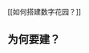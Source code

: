 [[如何搭建数字花园？]] 


## 为何要建？

<!--
在写作之前，一定有「预设读者」的阶段，因为预设的读者不同，同一个人写的文章都会不同。

当写学术论文，你面对的是老师与同行，你就要使用规范的格式、结构、术语，拥有明确的论点和清晰的论证思路。

当写科普文章的时候，如果你面对的是一无所知的大众，你就要详细解释和做好注释；但是如果你把预估调高，面对的是同好/同行的话，你就会默认一些共识，从而省略基础概念。


，写学术论文、科普安利、同人小说、只给自己看的笔记、头脑风暴与碎碎念，

我的 ob 就太碎了，我形容其为「第二大脑冲浪」，其实是 literally 文本信息大杂烩泥沙俱下，什么都往里面放，形式、内容、来源五花八门... 

书摘、网页文本什么的，我都会直接复制粘贴进来；而且有些自己写的，也是在别的平台先写，后来才搬到 ob，

我其实很少在ob里直接进行创作，

也就是「有些页我会写得很长、收集很多乱七八糟的引用、冒出很多不着边际的想法，这就会让我的整个页很乱」

所以其实我没有真的实践[[《卡片笔记写作法》]]，它要求把文献管理系统和卡片盒系统分开，卡片盒里只包含引用文献的索引标志（比如ob带zotero的链接），而我实际上全部都用ob


所以我在训练自己


[[index|主页]]里有说，这是我的博客和自用 ob 的中间地带。


而且我希望把我的文字都

[[不要避讳从前的自己]]

博客：一般都千字打底，万字常见，而且要求线性构思

-->